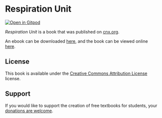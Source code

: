 # Respiration Unit

[![Open in Gitpod](https://gitpod.io/button/open-in-gitpod.svg)](https://gitpod.io/from-referrer/)

_Respiration Unit_ is a book that was published on [cnx.org](https://cnx.org/).

An ebook can be downloaded [here](https://github.com/cnx-user-books/cnxbook-respiration-unit/releases/latest), and the book can be viewed online [here](https://github.com/cnx-user-books/cnxbook-respiration-unit/releases/latest).

## License
This book is available under the [Creative Commons Attribution License](./LICENSE) license.

## Support
If you would like to support the creation of free textbooks for students, your [donations are welcome](https://riceconnect.rice.edu/donation/support-openstax-banner).
